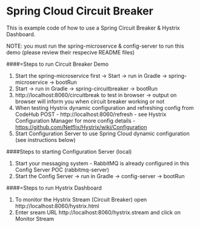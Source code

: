 Spring Cloud Circuit Breaker
==========================================================================

This is example code of how to use a Spring Circuit Breaker & Hystrix Dashboard.

NOTE: you must run the spring-microservce & config-server to run this demo (please review their respecive README files)

####=Steps to run Circuit Breaker Demo
1. Start the spring-microservice first -> Start -> run in Gradle -> spring-microservice -> bootRun
2. Start -> run in Gradle -> spring-circuitbreaker -> bootRun
3. http://localhost:8060/circuitbreak to test in browser -> output on browser will inform you when circuit breaker working or not
4. When testing Hystrix dynamic configuration and refreshing config from CodeHub POST - http://localhost:8060/refresh - see Hystrix Configuration Manager for more config details - https://github.com/Netflix/Hystrix/wiki/Configuration
5. Start Configuration Server to use Spring Cloud dynamic configuration (see instructions below)

####Steps to starting Configuration Server (local)
1. Start your messaging system - RabbitMQ is already configured in this Config Server POC (rabbitmq-server)
2. Start the Config Server -> run in Gradle -> config-server -> bootRun

####=Steps to run Hystrix Dashboard
1. To monitor the Hystrix Stream (Circuit Breaker) open http://localhost:8060/hystrix.html
2. Enter sream URL http://localhost:8060/hystrix.stream and click on Monitor Stream




